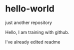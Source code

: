 # hello-world
just another repository

Hello, I am training with github.

I've already edited readme
